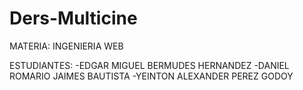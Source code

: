 # Ders-Multicine

MATERIA: INGENIERIA WEB

ESTUDIANTES: 
-EDGAR MIGUEL BERMUDES HERNANDEZ
-DANIEL ROMARIO JAIMES BAUTISTA
-YEINTON ALEXANDER PEREZ GODOY
